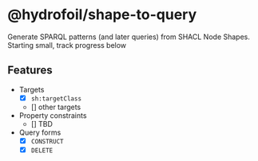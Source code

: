 # @hydrofoil/shape-to-query

Generate SPARQL patterns (and later queries) from SHACL Node Shapes. Starting small, track progress below

## Features

* Targets
  * [x] `sh:targetClass`
  * [] other targets
* Property constraints
  * [] TBD
* Query forms
  * [x] `CONSTRUCT`
  * [x] `DELETE`
